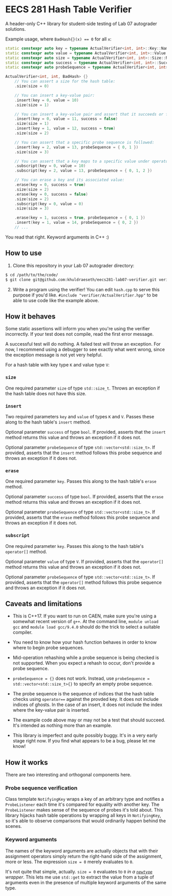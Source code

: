 # EECS 281 Hash Table Verifier

A header-only C++ library for student-side testing of Lab 07 autograder solutions.

Example usage, where `BadHash{}(x) == 0` for all `x`:

```cpp
static constexpr auto key = typename ActualVerifier<int, int>::Key::NamedParam {};
static constexpr auto value = typename ActualVerifier<int, int>::Value::NamedParam {};
static constexpr auto size = typename ActualVerifier<int, int>::Size::NamedParam {};
static constexpr auto success = typename ActualVerifier<int, int>::Success::NamedParam {};
static constexpr auto probeSequence = typename ActualVerifier<int, int>::ProbeSequence::NamedParam {};

ActualVerifier<int, int, BadHash> {}
    // You can assert a size for the hash table:
    .size(size = 0)

    // You can insert a key-value pair:
    .insert(key = 0, value = 10)
    .size(size = 1)

    // You can insert a key-value pair and assert that it succeeds or fails:
    .insert(key = 0, value = 11, success = false)
    .size(size = 1)
    .insert(key = 1, value = 12, success = true)
    .size(size = 2)

    // You can assert that a specific probe sequence is followed:
    .insert(key = 2, value = 13, probeSequence = { 0, 1 })
    .size(size = 3)

    // You can assert that a key maps to a specific value under operator[]:
    .subscript(key = 0, value = 10)
    .subscript(key = 2, value = 13, probeSequence = { 0, 1, 2 })

    // You can erase a key and its associated value:
    .erase(key = 0, success = true)
    .size(size = 2)
    .erase(key = 0, success = false)
    .size(size = 2)
    .subscript(key = 0, value = 0)
    .size(size = 3)

    .erase(key = 1, success = true, probeSequence = { 0, 1 })
    .insert(key = 1, value = 14, probeSequence = { 0, 2 })
    // ...
```

You read that right. Keyword arguments in C++ :)

## How to use

1. Clone this repository in your Lab 07 autograder directory:

```bash
$ cd /path/to/the/code/
$ git clone git@github.com:khuldraeseth/eecs281-lab07-verifier.git verifier
```

2. Write a program using the verifier! You can edit `hash.cpp` to serve this purpose if you'd like. `#include "verifier/ActualVerifier.hpp"` to be able to use code like the example above.

## How it behaves

Some static assertions will inform you when you're using the verifier incorrectly. If your test does not compile, read the first error message.

A successful test will do nothing. A failed test will throw an exception. For now, I recommend using a debugger to see exactly what went wrong, since the exception message is not yet very helpful.

For a hash table with key type `K` and value type `V`:

### `size`

One required parameter `size` of type `std::size_t`. Throws an exception if the hash table does not have this size.

### `insert`

Two required parameters `key` and `value` of types `K` and `V`. Passes these along to the hash table's `insert` method.

Optional parameter `success` of type `bool`. If provided, asserts that the `insert` method returns this value and throws an exception if it does not.

Optional parameter `probeSequence` of type `std::vector<std::size_t>`. If provided, asserts that the `insert` method follows this probe sequence and throws an exception if it does not.

### `erase`

One required parameter `key`. Passes this along to the hash table's `erase` method.

Optional parameter `success` of type `bool`. If provided, asserts that the `erase` method returns this value and throws an exception if it does not.

Optional parameter `probeSequence` of type `std::vector<std::size_t>`. If provided, asserts that the `erase` method follows this probe sequence and throws an exception if it does not.

### `subscript`

One required parameter `key`. Passes this along to the hash table's `operator[]` method.

Optional parameter `value` of type `V`. If provided, asserts that the `operator[]` method returns this value and throws an exception if it does not.

Optional parameter `probeSequence` of type `std::vector<std::size_t>`. If provided, asserts that the `operator[]` method follows this probe sequence and throws an exception if it does not.

## Caveats and limitations

- This is C++17. If you want to run on CAEN, make sure you're using a somewhat recent version of `g++`. At the command line, `module unload gcc` and `module load gcc/9.4.0` should do the trick to select a suitable compiler.

- You need to know how your hash function behaves in order to know where to begin probe sequences.

- Mid-operation rehashing while a probe sequence is being checked is not supported. When you expect a rehash to occur, don't provide a probe sequence.

- `probeSequence = {}` does not work. Instead, use `probeSequence = std::vector<std::size_t>{}` to specify an empty probe sequence.

- The probe sequence is the sequence of indices that the hash table checks using `operator==` against the provded key. It does not include indices of ghosts. In the case of an insert, it does not include the index where the key-value pair is inserted.

- The example code above may or may not be a test that should succeed. It's intended as nothing more than an example.

- This library is imperfect and quite possibly buggy. It's in a very early stage right now. If you find what appears to be a bug, please let me know!

## How it works

There are two interesting and orthogonal components here.

### Probe sequence verification

Class template `NotifyingKey` wraps a key of an arbitrary type and notifies a `ProbeListener` each time it's compared for equality with another key. The `ProbeListener` makes sense of the sequence of probes it's told about. This library hijacks hash table operations by wrapping all keys in `NotifyingKey`, so it's able to observe comparisons that would ordinarily happen behind the scenes.

### Keyword arguments

The names of the keyword arguments are actually objects that with their assignment operators simply return the right-hand side of the assignment, more or less. The expression `size = 0` merely evaluates to `0`.

It's not quite that simple, actually. `size = 0` evaluates to `0` _in a [`newtype`](https://wiki.haskell.org/Newtype) wrapper_. This lets me use `std::get` to extract the value from a tuple of arguments even in the presence of multiple keyword arguments of the same type.
